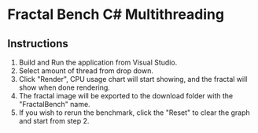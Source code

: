 # Fractal Bench C# Multithreading

## Instructions

1. Build and Run the application from Visual Studio.
2. Select amount of thread from drop down.
3. Click "Render", CPU usage chart will start showing, and the fractal will show when done rendering.
4. The fractal image will be exported to the download folder with the "FractalBench" name.
5. If you wish to rerun the benchmark, click the "Reset" to clear the graph and start from step 2.